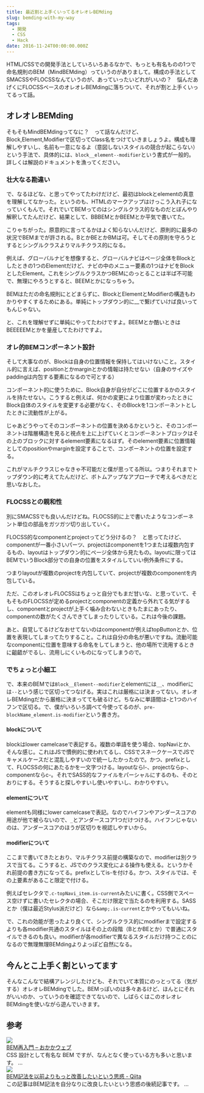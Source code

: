 ```yaml
---
title: 最近割と上手くいってるオレオレBEMding
slug: bemding-with-my-way
tags:
  - 開発
  - CSS
  - Hack
date: 2016-11-24T00:00:00.000Z
---
```

HTML/CSSでの開発手法としていろいろあるなかで、もっとも有名ものの1つで命名規則のBEM（MindBEMding）っていうのがありまして。構成の手法としてSMACSSやFLOCSSなんていうのが、あっていったいどれがいいの？　悩んだあげくにFLOCSSベースのオレオレBEMdingに落ちついて、それが割と上手くいってるって話。

## オレオレBEMding
そもそもMindBEMdingってなに？　って話なんだけど、Block,Element,Modifierで区切ってClass名をつけていきましょうよ。構成も理解しやすいし、名前も一意になるよ（意図しないスタイルの競合が起こらない）という手法で、具体的には、`block__element--modifier`という書式が一般的。詳しくは解説のドキュメントを漁ってください。

### 壮大なる勘違い
で、なるほどな、と思ってやってたわけだけど、最初はblockとelementの真意を理解してなかった。というのも、HTMLのマークアップはけっこう入れ子になっていくもんで。それでいてBEMってのはシングルクラス的なものだとぼんやり解釈してたんだけど、結果として、BBBEMとかBEEMとか平気で書いてた。

こりゃちがった。原意的に言ってるかはよく知らないんだけど、原則的に最多の状況でBEMまでが許される。BとかBEとかBMは可。そしてその原則を守ろうとするとシングルクラスよりマルチクラス的になる。

例えば、グローバルナビを想像すると、グローバルナビはページ全体をBlockとしたときの1つのElementだけど、ナビの中のメニュー要素の1つはナビをBlockとしたElement。これをシングルクラスかつBEMにのっとることは半ば不可能で、無理にやろうとすると、BEEMとかになっちゃう。

BEMはただの命名規則にとどまらずに、BlockとElementとModifierの構造もわかりやすくするためにある。単純にトップダウン的に__で繋げていけば良いってもんじゃない。

と、これを理解せずに単純にやってたわけですよ。BEEMとか酷いときはBEEEEEMとかを量産してたわけですよ。

### オレ的BEMコンポーネント設計
そして大事なのが、Blockは自身の位置情報を保持してはいけないこと。スタイル的に言えば、positionとかmarginとかの情報は持たせない（自身のサイズやpaddingは内包する要素になるので可とする）

コンポーネント的に使うために、Block自身が自分がどこに位置するかのスタイルを持たせない。こうすると例えば、何かの変更により位置が変わったときにBlock自体のスタイルを変更する必要がなく、そのBlockを1コンポーネントとしたときに流動性が上がる。

じゃあどうやってそのコンポーネントの位置を決めるかというと、そのコンポーネントは階層構造を見ると視点を上に上げていくとコンポーネントブロックはその上のブロックに対するelement要素になるはず。そのelement要素に位置情報としてのpositionやmarginを設定することで、コンポーネントの位置を設定する。

これがマルチクラスじゃなきゃ不可能だと僕が思ってる所以。つまりそれまでトップダウン的に考えてたんだけど、ボトムアップなアプローチで考えるべきだと思いなおした。

### FLOCSSとの親和性
別にSMACSSでも良いんだけどね。FLOCSS的に上で書いたようなコンポーネント単位の部品をガツガツ切り出していく。

FLOCSS的なcomponentとprojectってどう分けるの？　と思ってたけど、componentが一番小さいパーツ、projectはcomponentを1つまたは複数内包するもの、layoutはトップダウン的にページ全体から見たもの。layoutに限ってはBEMでいうBlock部分での自身の位置をスタイルしていい例外条件にする。

つまりlayoutが複数のprojectを内包していて、projectが複数のcomponentを内包している。

ただ、このオレオレFLOCSSはちょっと自分でもまだ甘いな、と思っていて、そもそものFLOCSSが定めるprojectとcomponentの定義から外れてる気がするし、componentとprojectが上手く噛み合わないときもたまにあったり、componentの数がたくさんできてしまったりしている。これは今後の課題。

あと、自覚してるけどなおせてないのはcomponentが例えばtopButtonとか、位置を表現してしまってたりすること。これは自分の命名が悪いですね。流動可能なcomponentに位置を意味する命名をしてしまうと、他の場所で流用するときに齟齬がでるし、流用しにくいものになってしまうので。

### でちょっと小細工
で、本来のBEMでは`Block__Element--modifier`とelementには`__`、modifierには`--`という感じで区切ってつなげる。実はこれは厳格には決まってない。オレオレBEMdingだから厳格に決まってても破るけど。ちなみに単語間は-と1つのハイフンで区切る。で、僕がいろいろ調べて今使ってるのが、`pre-blockName_element.is-modifier`という書き方。

#### blockについて
blockはlower camelcaseで表記する。複数の単語を使う場合、topNaviとか、そんな感じ。これはJSで慣例的に使われてるし、CSSでスネークケースでJSでキャメルケースだと混乱しやすいので統一したかったので。かつ、prefixとして、FLOCSSの何にあたるかを一文字つける。layoutならl-、projectならp-、componentならc-。それでSASS的なファイルをパーシャルにするのも、そのとおりにする。そうすると探しやすいし使いやすいし、わかりやすい。

#### elementについて
elementも同様にlower camelcaseで表記。なのでハイフンやアンダースコアの用途が他で被らないので、`_`とアンダースコア1つだけつける。ハイフンじゃないのは、アンダースコアのほうが区切りを視認しやすいから。

#### modifierについて
ここまで書いてきたとおり、マルチクラス前提の構築なので、modifierは別クラスで当てる。こうすると、JSでのクラス変化による操作も使える。というかそれ前提の書き方になってる。prefixとしてis-を付ける。かつ、スタイルでは、その上要素があること限定で付ける。

例えばセレクタで`.c-topNavi_item.is-current`みたいに書く。CSS側でスペース空けずに書いたセレクタの場合、そこだけ限定で当たるのを利用する。SASSとか（僕は最近Stylus派だけど）なら`&amp;.is-current`とかやってもいいね。

で、これの効能が思ったより良くて、シングルクラス的にmodifierまで設定するよりも各modifier共通のスタイルはその上の段階（BとかBEとか）で普通にスタイルできるのも良い。modifierが各modifierで異なるスタイルだけ持つことのになるので無理無理BEMdingよりよっぽど自然になる。

## 今んとこ上手く割といってます
そんなこんなで結構アレンジしたけども、それでいて本質にのっとってる（気がする）オレオレBEMdingでした。BEMっぽいのは多々あるけど、ほんとにそれがいいのか、っていうのを確認できてないので、しばらくはこのオレオレBEMdingを使いながら遊んでいきます。

## 参考
<div class="cstmreba"><div class="link-card-box"><div class="link-card-image"><a href="http://okakacacao.wpblog.jp/technology/bem-re-introduction" target="_blank"><img src="http://capture.heartrails.com/128x128?http://okakacacao.wpblog.jp/technology/bem-re-introduction"></a></div><div class="link-card-info"><div class="link-card-name"><a href="http://okakacacao.wpblog.jp/technology/bem-re-introduction" target="_blank">BEM再入門 – おかかウェブ</a></div><div class="link-card-detail"><div class="link-card-detail-select">CSS 設計として有名な BEM ですが、なんとなく使っている方も多いと思います。 ...</div><div class="link-card-detail-memo"></div></div><div class="link-card-footer"></div></div></div></div>
<div class="cstmreba"><div class="link-card-box"><div class="link-card-image"><a href="http://qiita.com/mozisan/items/5d5aeef2cdeee2856ae5" target="_blank"><img src="http://capture.heartrails.com/128x128?http://qiita.com/mozisan/items/5d5aeef2cdeee2856ae5"></a></div><div class="link-card-info"><div class="link-card-name"><a href="http://qiita.com/mozisan/items/5d5aeef2cdeee2856ae5" target="_blank">BEM記法を以前よりもっと改善したいという思惑 - Qiita</a></div><div class="link-card-detail"><div class="link-card-detail-select">この記事はBEM記法を自分なりに改良したいという思惑の後続記事です。 ...</div><div class="link-card-detail-memo"></div></div><div class="link-card-footer"></div></div></div></div>
